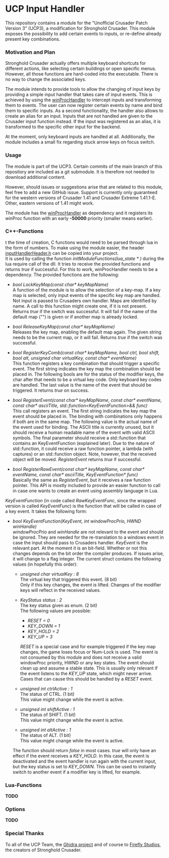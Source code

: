 # UCP Input Handler

This repository contains a module for the "Unofficial Crusader Patch Version 3" (UCP3), a modification for Stronghold Crusader.
This module exposes the possibility to add certain events to inputs, or re-define already present key combinations.


### Motivation and Plan

Stronghold Crusader actually offers multiple keyboard shortcuts for different actions, like selecting certain buildings or open specific menus.
However, all those functions are hard-coded into the executable. There is no way to change the associated keys.

The module intends to provide tools to allow the changing of input keys by providing a simple input handler that takes care of input events.
This is achieved by using the [winProcHandler](https://github.com/TheRedDaemon/ucp_winProcHandler) to intercept inputs and transforming them to events.
The user can now register certain events by name and bind them to specific inputs.
As a second functionality, the handler also allows to create an alias for an input.
Inputs that are not handled are given to the Crusader input function instead.
If the input was registered as an alias, it is transformed to the specific other input for the backend.

At the moment, only keyboard inputs are handled at all.
Additionally, the module includes a small fix regarding stuck arrow keys on focus switch.


### Usage

The module is part of the UCP3. Certain commits of the main branch of this repository are included as a git submodule.
It is therefore not needed to download additional content.

However, should issues or suggestions arise that are related to this module, feel free to add a new GitHub issue.
Support is currently only guaranteed for the western versions of Crusader 1.41 and Crusader Extreme 1.41.1-E.
Other, eastern versions of 1.41 might work.

The module has the [winProcHandler](https://github.com/TheRedDaemon/ucp_winProcHandler) as dependency and it registers its winProc function with an early **-50000** priority (smaller means earlier).


### C++-Functions

t the time of creation, C functions would need to be parsed through lua in the form of numbers. To make using the module easier, the header [inputHandlerHeader.h](ucp_inputHandler/ucp_inputHandler/inputHandlerHeader.h) can be copied into your project.  
It is used by calling the function *initModuleFunctions(lua_state * )* during the lua require call of the dll. It tries to receive the provided functions and returns *true* if successful. For this to work, winProcHandler needs to be a dependency.
The provided functions are the following:

* *bool LockKeyMap(const char\* keyMapName)*  
  A function of the module is to allow the selection of a key-map.
  If a key map is selected, only input events of the specific key map are handled.
  Not input is passed to Crusaders own handler.
  Maps are identified by name. A call to this function might create one, if it is not present.
  Returns *true* if the switch was successful. It will fail if the name of the default map ("") is given or if another map is already locked.

* *bool ReleaseKeyMap(const char\* keyMapName)*  
  Releases the key map, enabling the default map again. The given string needs to be the current map, or it will fail.
  Returns *true* if the switch was successful.

* *bool RegisterKeyComb(const char\* keyMapName, bool ctrl, bool shift, bool alt, unsigned char virtualKey, const char\* eventName)*  
  This function registers a key combination that should trigger a specific event.
  The first string indicates the key map the combination should be placed in.
  The following bools are for the status of the modifier keys, the char after that needs to be a virtual key code. Only keyboard key codes are handled.
  The last value is the name of the event that should be triggered. It returns *true* on success.

* *bool RegisterEvent(const char\* keyMapName, const char\* eventName, const char\* asciiTitle, std::function\<KeyEventFunction>\&& func)*  
  This call registers an event.
  The first string indicates the key map the event should be placed in. The binding with combinations only happens if both are in the same map.
  The following value is the actual name of the event used for binding.
  The ASCII title is currently unused, but it should receive a human readable name of the event with valid ASCII symbols.
  The final parameter should receive a std\::function that contains an KeyEventFunction (explained later).
  Due to the nature of std\::function, it could receive a raw function pointer, a lambda (with captures) or an std\::function object.
  Note, however, that the received object will be moved. *RegisterEvent* returns *true* if successful.

* *bool RegisterRawEvent(const char\* keyMapName, const char\* eventName, const char\* asciiTitle, KeyEventFunction\* func)*  
  Basically the same as *RegisterEvent*, but it receives a raw function pointer.
  This API is mostly included to provide an easier function to call in case one wants to create an event using assembly language in Lua.

*KeyEventFunction* (in code called *RawKeyEventFunc*, since the wrapped version is called *KeyEventFunc*) is the function that will be called in case of a key event.
It takes the following form:

* *bool KeyEventFunction(KeyEvent, int windowProcPrio, HWND winHandle)*  
  *windowProcPrio* and *winHandle* are not relevant to the event and should be ignored.
  They are needed for the re-translation to a windows event in case the input should pass to Crusaders handler.
  *KeyEvent* is the relevant part. At the moment it is an bit-field.
  Whether or not this changes depends on the bit order the compiler produces. If issues arise, it will change to a flag integer.
  The current struct contains the following values (in hopefully this order):

  * *unsigned char virtualKey : 8*  
    The virtual key that triggered this event. (8 bit)  
    Only if this key changes, the event is lifted. Changes of the modifier keys will reflect in the received values.

  * *KeyStatus status : 2*  
    The key status given as enum. (2 bit)  
    The following values are possible:

    * *RESET = 0*
    * *KEY_DOWN = 1*
    * *KEY_HOLD = 2*
    * *KEY_UP = 3*
    
    *RESET* is a special case and for example triggered if the key map changes, the game loses focus or Num-Lock is used.
    The event is not consumed by this module and does not receive a valid windowProc priority, HWND or any key states.
    The event should clean up and assume a stable state.
    This is usually only relevant if the event listens to the *KEY_UP* state, which might never arrive.
    Cases that can cause this should be handled by a *RESET* event.

  * *unsigned int ctrlActive : 1*  
    The status of CTRL. (1 bit)  
    This value might change while the event is active.

  * *unsigned int shiftActive : 1*  
    The status of SHIFT. (1 bit)  
    This value might change while the event is active.

  * *unsigned int altActive : 1*  
    The status of ALT. (1 bit)  
    This value might change while the event is active.

  The function should return *false* in most cases. *true* will only have an effect if the event receives a *KEY_HOLD*.
  In this case, the event is deactivated and the event handler is run again with the current input, but the key status is set to *KEY_DOWN*.
  This can be used to instantly switch to another event if a modifier key is lifted, for example.


### Lua-Functions

**TODO**

### Options

**TODO**
    

### Special Thanks

To all of the UCP Team, the [Ghidra project](https://github.com/NationalSecurityAgency/ghidra) and
of course to [Firefly Studios](https://fireflyworlds.com/), the creators of Stronghold Crusader.